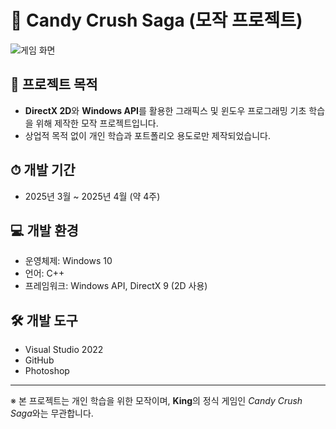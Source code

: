 # 🍭 Candy Crush Saga (모작 프로젝트)

![게임 화면]()

## 🎯 프로젝트 목적
- **DirectX 2D**와 **Windows API**를 활용한 그래픽스 및 윈도우 프로그래밍 기초 학습을 위해 제작한 모작 프로젝트입니다.
- 상업적 목적 없이 개인 학습과 포트폴리오 용도로만 제작되었습니다.

## ⏱ 개발 기간
- 2025년 3월 ~ 2025년 4월 (약 4주)

## 💻 개발 환경
- 운영체제: Windows 10
- 언어: C++
- 프레임워크: Windows API, DirectX 9 (2D 사용)

## 🛠 개발 도구
- Visual Studio 2022
- GitHub
- Photoshop

---

※ 본 프로젝트는 개인 학습을 위한 모작이며, **King**의 정식 게임인 *Candy Crush Saga*와는 무관합니다.
